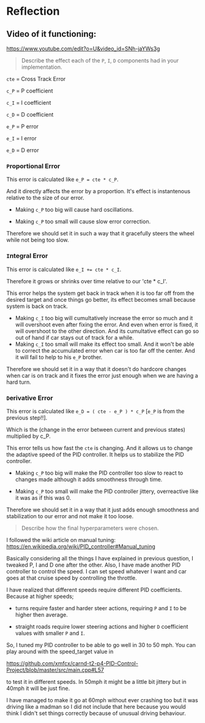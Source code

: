 # Reflection

## Video of it functioning:
https://www.youtube.com/edit?o=U&video_id=SNh-jaYWs3g

> Describe the effect each of the `P`, `I`, `D` components had in your implementation.

`cte` = Cross Track Error

`c_P` = P coefficient

`c_I` = I coefficient

`c_D` = D coefficient

`e_P` = P error

`e_I` = I error

`e_D` = D error

### `P`roportional Error

This error is calculated like `e_P = cte * c_P`.

And it directly affects the error by a proportion. 
It's effect is instantenous relative to the size of our error.

* Making `c_P` too big will cause hard oscillations.

* Making `c_P` too small will cause slow error correction.

Therefore we should set it in such a way that it gracefully steers the wheel while not being too slow.

### `I`ntegral Error

This error is calculated like `e_I += cte * c_I`.

Therefore it grows or shrinks over time relative to our 'cte * c_I'.

This error helps the system get back in track when it is too far off from the
desired target and once things go better, its effect becomes small because system is back on track.

* Making `c_I` too big will cumultatively increase the error so much and it will overshoot even after fixing
the error. And even when error is fixed, it will overshoot to the other direction. And its cumultative effect
can go so out of hand if car stays out of track for a while.
* Making `c_I` too small will make its effect too small. And it won't be able to correct the accumulated error
when car is too far off the center. And it will fail to help to his `e_P` brother.

Therefore we should set it in a way that it doesn't do hardcore changes when car is on track and it
fixes the error just enough when we are having a hard turn.

### `D`erivative Error

This error is calculated like `e_D = ( cte - e_P ) * c_P` [`e_P` is from the previous step!!].

Which is the (change in the error between current and previous states) multiplied by c_P.

This error tells us how fast the `cte` is changing.
And it allows us to change the adaptive speed of the PID controller.
It helps us to stabilize the PID controller.

* Making `c_P` too big will make the PID controller too slow to react to changes made although it adds 
smoothness through time.

* Making `c_P` too small will make the PID controller jittery, overreactive like it was as if this was 0.

Therefore we should set it in a way that it just adds enough smoothness and stabilization to our error
and not make it too loose.

> Describe how the final hyperparameters were chosen.

I followed the wiki article on manual tuning: https://en.wikipedia.org/wiki/PID_controller#Manual_tuning

Basically considering all the things I have explained in previous question, I tweaked P, I and D one after the other.
Also, I have made another PID controller to control the speed. I can set speed whatever I want and car goes
at that cruise speed by controlling the throttle.

I have realized that different speeds require different PID coefficients. 
Because at higher speeds;

* turns require faster and harder steer actions, requiring `P` and `I` to be higher then average.

* straight roads require lower steering actions and higher `D` coefficient values with smaller `P` and `I`.

So, I tuned my PID controller to be able to go well in 30 to 50 mph. You can play around with the speed_target value in

https://github.com/xmfcx/carnd-t2-p4-PID-Control-Project/blob/master/src/main.cpp#L57

to test it in different speeds. In 50mph it might be a little bit jittery but in 40mph it will be just fine.

I have managed to make it go at 60mph without ever crashing too but it was driving like a madman so I did not include that
here because you would think I didn't set things correctly because of unusual driving behaviour.
